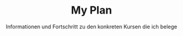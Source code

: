 ---
layout: page
title: My Plan
subtitle: Informationen und Fortschritt zu den konkreten Kursen die ich belege
---